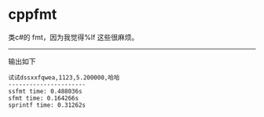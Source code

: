 # cppfmt
类c#的 fmt，因为我觉得%lf 这些很麻烦。

---

输出如下
```
试试dssxxfqwea,1123,5.200000,哈哈
----------------------
ssfmt time: 0.488036s
sfmt time: 0.164266s
sprintf time: 0.31262s
```
